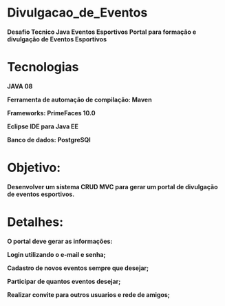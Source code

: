 # Divulgacao_de_Eventos


<b>Desafio Tecnico Java Eventos Esportivos
Portal para formação e divulgação de Eventos Esportivos

# Tecnologias

JAVA 08

Ferramenta de automação de compilação: Maven

Frameworks: PrimeFaces 10.0

Eclipse IDE para Java EE

Banco de dados: PostgreSQl

# Objetivo:
Desenvolver um sistema CRUD MVC para gerar um portal de divulgação de eventos esportivos.

# Detalhes:
O portal deve gerar as informações:

Login utilizando o e-mail e senha;

Cadastro de novos eventos sempre que desejar;

Participar de quantos eventos desejar;

Realizar convite para outros usuarios e rede de amigos;
